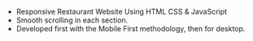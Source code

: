 
- Responsive Restaurant Website Using HTML CSS & JavaScript
- Smooth scrolling in each section.
- Developed first with the Mobile First methodology, then for desktop.

